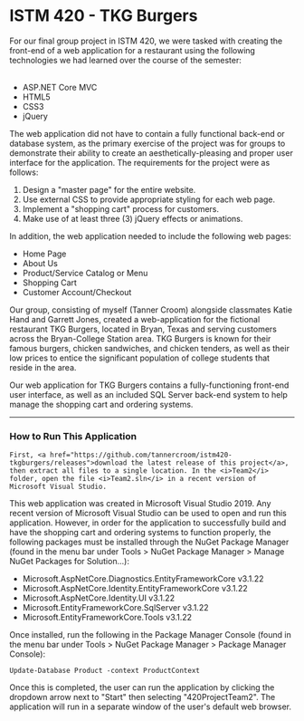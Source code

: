 # ISTM 420 - TKG Burgers

<div id=introduction>
  For our final group project in ISTM 420, we were tasked with creating the front-end of a web application for a restaurant using the following technologies we had learned over the course of the semester:
  <br><br>
  <ul>
    <li>ASP.NET Core MVC</li>
    <li>HTML5</li>
    <li>CSS3</li>
    <li>jQuery</li>
  </ul>
  
  The web application did not have to contain a fully functional back-end or database system, as the primary exercise of the project was for groups to demonstrate their ability to create an aesthetically-pleasing and proper user interface for the application. The requirements for the project were as follows:
  <br>
  <ol>
    <li>Design a "master page" for the entire website.</li>
    <li>Use external CSS to provide appropriate styling for each web page.</li>
    <li>Implement a "shopping cart" process for customers.</li>
    <li>Make use of at least three (3) jQuery effects or animations.</li>
  </ol>
  
  In addition, the web application needed to include the following web pages:
  <br>
  <ul>
    <li>Home Page</li>
    <li>About Us</li>
    <li>Product/Service Catalog or Menu</li>
    <li>Shopping Cart</li>
    <li>Customer Account/Checkout</li>
  </ul>

  Our group, consisting of myself (Tanner Croom) alongside classmates Katie Hand and Garrett Jones, created a web-application for the fictional restaurant TKG Burgers, located in Bryan, Texas and serving customers across the Bryan-College Station area. TKG Burgers is known for their famous burgers, chicken sandwiches, and chicken tenders, as well as their low prices to entice the significant population of college students that reside in the area.
  
  Our web application for TKG Burgers contains a fully-functioning front-end user interface, as well as an included SQL Server back-end system to help manage the shopping cart and ordering systems.
  
</div>
  
<hr>
  
<div id=instructions>
  <h3>How to Run This Application</h3>
  
	First, <a href="https://github.com/tannercroom/istm420-tkgburgers/releases">download the latest release of this project</a>, then extract all files to a single location. In the <i>Team2</i> folder, open the file <i>Team2.sln</i> in a recent version of Microsoft Visual Studio.
	
  This web application was created in Microsoft Visual Studio 2019. Any recent version of Microsoft Visual Studio can be used to open and run this application. However, in order for the application to successfully build and have the shopping cart and ordering systems to function properly, the following packages must be installed through the NuGet Package Manager (found in the menu bar under Tools > NuGet Package Manager > Manage NuGet Packages for Solution...):
  
  <ul>
    <li>Microsoft.AspNetCore.Diagnostics.EntityFrameworkCore v3.1.22</li>
	  <li>Microsoft.AspNetCore.Identity.EntityFrameworkCore v3.1.22</li>
	  <li>Microsoft.AspNetCore.Identity.UI v3.1.22</li>
	  <li>Microsoft.EntityFrameworkCore.SqlServer v3.1.22</li>
	  <li>Microsoft.EntityFrameworkCore.Tools v3.1.22</li>
  </ul>
  
  Once installed, run the following in the Package Manager Console (found in the menu bar under Tools > NuGet Package Manager > Package Manager Console):
	
  <code>Update-Database Product -context ProductContext</code>
  
  Once this is completed, the user can run the application by clicking the dropdown arrow next to "Start" then selecting "420ProjectTeam2". The application will run in a separate window of the user's default web browser.
</div>
